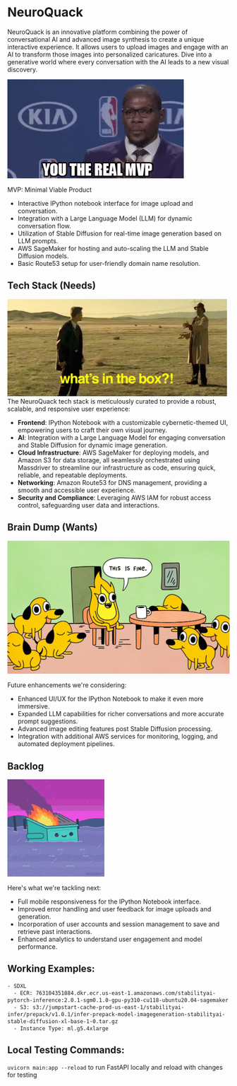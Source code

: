 # NeuroQuack

NeuroQuack is an innovative platform combining the power of conversational AI and advanced image synthesis to create a unique interactive experience. It allows users to upload images and engage with an AI to transform those images into personalized caricatures. Dive into a generative world where every conversation with the AI leads to a new visual discovery.

![Alt Text](./media/images/real-mvp.gif)

MVP: Minimal Viable Product
- Interactive IPython notebook interface for image upload and conversation.
- Integration with a Large Language Model (LLM) for dynamic conversation flow.
- Utilization of Stable Diffusion for real-time image generation based on LLM prompts.
- AWS SageMaker for hosting and auto-scaling the LLM and Stable Diffusion models.
- Basic Route53 setup for user-friendly domain name resolution.

## Tech Stack (Needs)

![Alt Text](./media/images/surprise-whats-in-the-box.gif)
The NeuroQuack tech stack is meticulously curated to provide a robust, scalable, and responsive user experience:
- **Frontend**: IPython Notebook with a customizable cybernetic-themed UI, empowering users to craft their own visual journey.
- **AI**: Integration with a Large Language Model for engaging conversation and Stable Diffusion for dynamic image generation.
- **Cloud Infrastructure**: AWS SageMaker for deploying models, and Amazon S3 for data storage, all seamlessly orchestrated using Massdriver to streamline our infrastructure as code, ensuring quick, reliable, and repeatable deployments.
- **Networking**: Amazon Route53 for DNS management, providing a smooth and accessible user experience.
- **Security and Compliance**: Leveraging AWS IAM for robust access control, safeguarding user data and interactions.

## Brain Dump (Wants)

![Alt Text](./media/images/ThisIsFine.jpeg)

Future enhancements we're considering:
- Enhanced UI/UX for the IPython Notebook to make it even more immersive.
- Expanded LLM capabilities for richer conversations and more accurate prompt suggestions.
- Advanced image editing features post Stable Diffusion processing.
- Integration with additional AWS services for monitoring, logging, and automated deployment pipelines.

## Backlog

![Alt Text](./media/images/dumpsterfire-dumpster.gif)

Here's what we're tackling next:
- Full mobile responsiveness for the IPython Notebook interface.
- Improved error handling and user feedback for image uploads and generation.
- Incorporation of user accounts and session management to save and retrieve past interactions.
- Enhanced analytics to understand user engagement and model performance.


## Working Examples:
    - SDXL
      - ECR: 763104351884.dkr.ecr.us-east-1.amazonaws.com/stabilityai-pytorch-inference:2.0.1-sgm0.1.0-gpu-py310-cu118-ubuntu20.04-sagemaker
      - S3: s3://jumpstart-cache-prod-us-east-1/stabilityai-infer/prepack/v1.0.1/infer-prepack-model-imagegeneration-stabilityai-stable-diffusion-xl-base-1-0.tar.gz
      - Instance Type: ml.g5.4xlarge

## Local Testing Commands:
  `uvicorn main:app --reload` to run FastAPI locally and reload with changes for testing